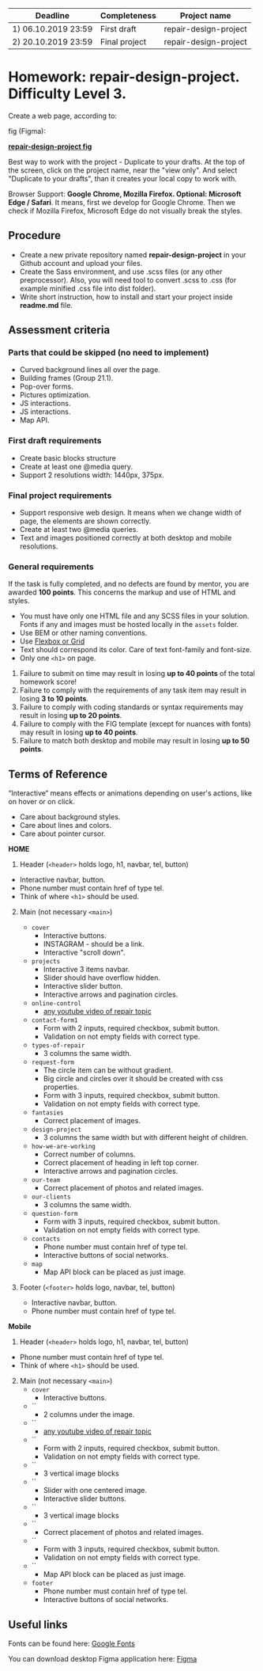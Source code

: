 | Deadline  | Completeness | Project name |
|-----------|--------------|--------------|
| 1) 06.10.2019 23:59 | First draft | repair-design-project |
| 2) 20.10.2019 23:59 | Final project | repair-design-project |


# Homework: repair-design-project. Difficulty Level 3.

Create a web page, according to:

fig (Figma):

**[repair-design-project fig](https://www.figma.com/file/0gnZF5I5cFdY1JohJs2WeD/IC-%22Repair-Design-Project%22)**

Best way to work with the project - Duplicate to your drafts. At the top of the screen, click on the project name, near the "view only". And select "Duplicate to your drafts", than it creates your local copy to work with.

Browser Support: **Google Chrome, Mozilla Firefox. Optional: Microsoft Edge / Safari**. It means, first we develop for Google Chrome. Then we check if Mozilla Firefox, Microsoft Edge do not visually break the styles.

## Procedure

- Create a new private repository named **repair-design-project** in your Github account and upload your files.
- Create the Sass environment, and use .scss files (or any other preprocessor). Also, you will need tool to convert .scss to .css (for example minified .css file into dist folder).
- Write short instruction, how to install and start your project inside **readme.md** file.

## Assessment criteria

### Parts that could be skipped (no need to implement)

- Сurved background lines all over the page.
- Building frames (Group 21.1).
- Pop-over forms.
- Pictures optimization.
- JS interactions.
- JS interactions.
- Map API.

### First draft requirements

- Create basic blocks structure
- Create at least one @media query.
- Support 2 resolutions width: 1440px, 375px.

### Final project requirements

- Support responsive web design. It means when we change width of page, the elements are shown correctly.
- Create at least two @media queries.
- Text and images positioned correctly at both desktop and mobile resolutions.

### General requirements

If the task is fully completed, and no defects are found by mentor, you are awarded **100 points**. This concerns the markup and use of HTML and styles.

- You must have only one HTML file and any SCSS files in your solution. Fonts if any and images must be hosted locally in the `assets` folder.
- Use BEM or other naming conventions.
- Use [Flexbox or Grid](https://www.youtube.com/watch?v=y_9JgPVqOE0&list=PLe--kalBDwjhdXudsOpKooP6q9bAl3rPG&index=13)
- Text should correspond its color. Care of text font-family and font-size.
- Only one `<h1>` on page.

1. Failure to submit on time may result in losing **up to 40 points** of the total homework score!
2. Failure to comply with the requirements of any task item may result in losing **3 to 10 points**.
3. Failure to comply with coding standards or syntax requirements may result in losing **up to 20 points**.
4. Failure to comply with the FIG template (except for nuances with fonts) may result in losing **up to 40 points**.
5. Failure to match both desktop and mobile may result in losing **up to 50 points**.

## Terms of Reference

“Interactive“ means effects or animations depending on user's actions, like on hover or on click.
- Care about background styles.
- Care about lines and colors.
- Care about pointer cursor.

**HOME**

1. Header (`<header>` holds logo, h1, navbar, tel, button)
- Interactive navbar, button.
- Phone number must contain href of type tel.
- Think of where `<h1>` should be used.

2. Main (not necessary `<main>`)
    *  `cover`
        - Interactive buttons.
        - INSTAGRAM - should be a link.
        - Interactive "scroll down".
    *  `projects`
        - Interactive 3 items navbar.
        - Slider should have overflow hidden.
        - Interactive slider button.
        - Interactive arrows and pagination circles. 
    *  `online-control`
        - [any youtube video of repair topic](https://support.google.com/youtube/answer/171780?hl=en)
    *  `contact-form1`
        - Form with 2 inputs, required checkbox, submit button.
        - Validation on not empty fields with correct type.
    *  `types-of-repair`
        - 3 columns the same width.
    *  `request-form`
        - The circle item can be without gradient.
        - Big circle and circles over it should be created with css properties.
        - Form with 3 inputs, required checkbox, submit button.
        - Validation on not empty fields with correct type.
    *  `fantasies`
        - Correct placement of images.
    *  `design-project`
        - 3 columns the same width but with different height of children.
    *  `how-we-are-working`
        - Correct number of columns.
        - Correct placement of heading in left top corner.
        - Interactive arrows and pagination circles.
    *  `our-team`
        - Correct placement of photos and related images.
    *  `our-clients`
        - 3 columns the same width.
    *  `question-form`
        - Form with 3 inputs, required checkbox, submit button.
        - Validation on not empty fields with correct type.
    *  `contacts`
        - Phone number must contain href of type tel.
        - Interactive buttons of social networks.
    *  `map`
        - Map API block can be placed as just image.

3. Footer (`<footer>` holds logo, navbar, tel, button)
    - Interactive navbar, button.
    - Phone number must contain href of type tel.

**Mobile**

1. Header (`<header>` holds logo, h1, navbar, tel, button)
- Phone number must contain href of type tel.
- Think of where `<h1>` should be used.

2. Main (not necessary `<main>`)
    *  `cover`
        - Interactive buttons.
    *  ``
        - 2 columns under the image.
    *  ``
        - [any youtube video of repair topic](https://support.google.com/youtube/answer/171780?hl=en)
    *  ``
        - Form with 2 inputs, required checkbox, submit button.
        - Validation on not empty fields with correct type.
    *  ``
        - 3 vertical image blocks
    *  ``
        - Slider with one centered image.
        - Interactive slider buttons.
    *  ``
        - 3 vertical image blocks
    *  ``
        - Correct placement of photos and related images.
    *  ``
        - Form with 3 inputs, required checkbox, submit button.
        - Validation on not empty fields with correct type.
    *  ``
        - Map API block can be placed as just image.
    *  `footer`
        - Phone number must contain href of type tel.
        - Interactive buttons of social networks.

## Useful links

Fonts can be found here: [Google Fonts](https://fonts.google.com/)

You can download desktop Figma application here: [Figma](https://www.figma.com/downloads/)
